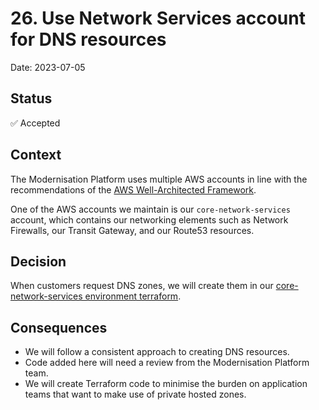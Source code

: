 # 26. Use Network Services account for DNS resources

Date: 2023-07-05

## Status

✅ Accepted

## Context

The Modernisation Platform uses multiple AWS accounts in line with the recommendations of the [AWS Well-Architected Framework](https://docs.aws.amazon.com/whitepapers/latest/organizing-your-aws-environment/organizing-your-aws-environment.html).

One of the AWS accounts we maintain is our `core-network-services` account, which contains our networking elements such as Network Firewalls, our Transit Gateway, and our Route53 resources.

## Decision

When customers request DNS zones, we will create them in our [core-network-services environment terraform](https://github.com/ministryofjustice/modernisation-platform/tree/main/terraform/environments/core-network-services).

## Consequences

- We will follow a consistent approach to creating DNS resources.
- Code added here will need a review from the Modernisation Platform team.
- We will create Terraform code to minimise the burden on application teams that want to make use of private hosted zones.
